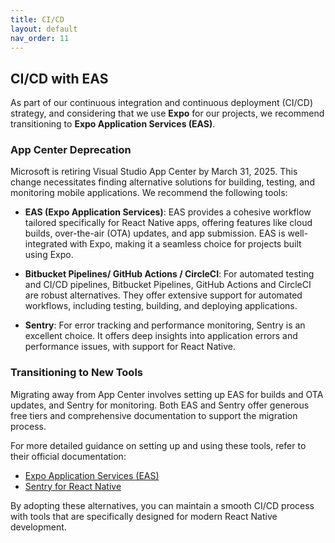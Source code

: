 ```yaml
---
title: CI/CD
layout: default
nav_order: 11
---
```


## CI/CD with EAS

As part of our continuous integration and continuous deployment (CI/CD) strategy, and considering that we use **Expo** for our projects, we recommend transitioning to **Expo Application Services (EAS)**.

### App Center Deprecation

Microsoft is retiring Visual Studio App Center by March 31, 2025. This change necessitates finding alternative solutions for building, testing, and monitoring mobile applications. We recommend the following tools:

- **EAS (Expo Application Services)**: EAS provides a cohesive workflow tailored specifically for React Native apps, offering features like cloud builds, over-the-air (OTA) updates, and app submission. EAS is well-integrated with Expo, making it a seamless choice for projects built using Expo.
- **Bitbucket Pipelines/ GitHub Actions / CircleCI**: For automated testing and CI/CD pipelines, Bitbucket Pipelines, GitHub Actions and CircleCI are robust alternatives. They offer extensive support for automated workflows, including testing, building, and deploying applications.

- **Sentry**: For error tracking and performance monitoring, Sentry is an excellent choice. It offers deep insights into application errors and performance issues, with support for React Native.

### Transitioning to New Tools

Migrating away from App Center involves setting up EAS for builds and OTA updates, and Sentry for monitoring. Both EAS and Sentry offer generous free tiers and comprehensive documentation to support the migration process.

For more detailed guidance on setting up and using these tools, refer to their official documentation:

- [Expo Application Services (EAS)](https://expo.dev/eas)
- [Sentry for React Native](https://docs.sentry.io/platforms/react-native/)

By adopting these alternatives, you can maintain a smooth CI/CD process with tools that are specifically designed for modern React Native development.
